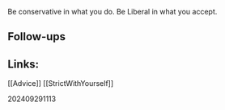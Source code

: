 Be conservative in what you do. Be Liberal in what you accept.


## Follow-ups


## Links: 
[[Advice]]
[[StrictWithYourself]]


202409291113
